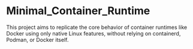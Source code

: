 # Minimal_Container_Runtime
This project aims to replicate the core behavior of container runtimes like Docker using only native Linux features, without relying on containerd, Podman, or Docker itself.
